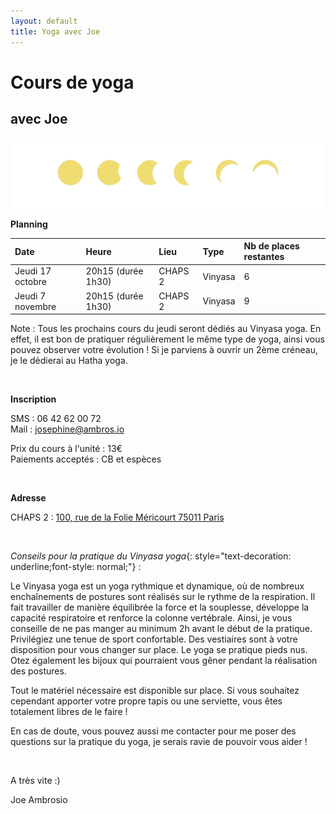 ```yaml
---
layout: default
title: Yoga avec Joe
---
```


# Cours de yoga

## avec Joe

![star](/star.png "star")
  
**Planning**

| Date | Heure | Lieu | Type | Nb de places restantes |
|:--------|:-------|:--------|:--------|:--------|
| Jeudi 17 octobre   | 20h15 (durée 1h30)    | CHAPS 2   | Vinyasa   | 6   |
| Jeudi 7 novembre   | 20h15 (durée 1h30)    | CHAPS 2   | Vinyasa   | 9   |

<div class="note">Note : Tous les prochains cours du jeudi seront dédiés au Vinyasa yoga. En effet, il est bon de pratiquer régulièrement le même type de yoga, ainsi vous pouvez observer votre évolution ! Si je parviens à ouvrir un 2ème créneau, je le dédierai au Hatha yoga.</div> 

&nbsp;
  
**Inscription**

SMS : 06 42 62 00 72  
Mail : josephine@ambros.io

Prix du cours à l'unité : 13€  
Paiements acceptés : CB et espèces  

&nbsp;

**Adresse** 

CHAPS 2 : [100, rue de la Folie Méricourt 75011 Paris](https://goo.gl/maps/2tV2kPyzeJeJ4cGt9)

&nbsp;

*Conseils pour la pratique du Vinyasa yoga*{: style="text-decoration: underline;font-style: normal;"} :

Le Vinyasa yoga est un yoga rythmique et dynamique, où de nombreux enchaînements de postures sont réalisés sur le rythme de la respiration. Il fait travailler de manière équilibrée la force et la souplesse, développe la capacité respiratoire et renforce la colonne vertébrale. Ainsi, je vous conseille de ne pas manger au minimum 2h avant le début de la pratique.
Privilégiez une tenue de sport confortable. Des vestiaires sont à votre disposition pour vous changer sur place. 
Le yoga se pratique pieds nus. Otez également les bijoux qui pourraient vous gêner pendant la réalisation des postures. 

Tout le matériel nécessaire est disponible sur place. Si vous souhaitez cependant apporter votre propre tapis ou une serviette, vous êtes totalement libres de le faire !

En cas de doute, vous pouvez aussi me contacter pour me poser des questions sur la pratique du yoga, je serais ravie de pouvoir vous aider !

&nbsp;

A très vite :)

Joe Ambrosio


